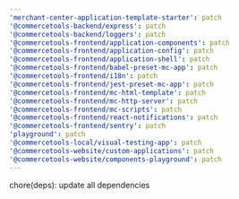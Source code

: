 ```yaml
---
'merchant-center-application-template-starter': patch
'@commercetools-backend/express': patch
'@commercetools-backend/loggers': patch
'@commercetools-frontend/application-components': patch
'@commercetools-frontend/application-config': patch
'@commercetools-frontend/application-shell': patch
'@commercetools-frontend/babel-preset-mc-app': patch
'@commercetools-frontend/i18n': patch
'@commercetools-frontend/jest-preset-mc-app': patch
'@commercetools-frontend/mc-html-template': patch
'@commercetools-frontend/mc-http-server': patch
'@commercetools-frontend/mc-scripts': patch
'@commercetools-frontend/react-notifications': patch
'@commercetools-frontend/sentry': patch
'playground': patch
'@commercetools-local/visual-testing-app': patch
'@commercetools-website/custom-applications': patch
'@commercetools-website/components-playground': patch
---
```


chore(deps): update all dependencies
